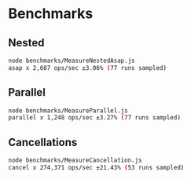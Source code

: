 # Benchmarks

## Nested

```bash
node benchmarks/MeasureNestedAsap.js
asap x 2,687 ops/sec ±3.06% (77 runs sampled)
```

## Parallel

```bash
node benchmarks/MeasureParallel.js
parallel x 1,248 ops/sec ±3.27% (77 runs sampled)
```

## Cancellations

```bash
node benchmarks/MeasureCancellation.js
cancel x 274,371 ops/sec ±21.43% (53 runs sampled)
```
